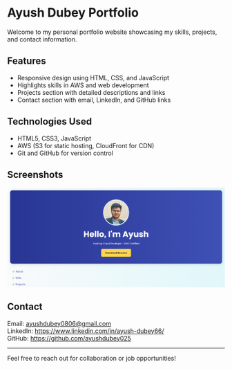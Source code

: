# Ayush Dubey Portfolio

Welcome to my personal portfolio website showcasing my skills, projects, and contact information.

## Features
- Responsive design using HTML, CSS, and JavaScript
- Highlights skills in AWS and web development
- Projects section with detailed descriptions and links
- Contact section with email, LinkedIn, and GitHub links

## Technologies Used
- HTML5, CSS3, JavaScript
- AWS (S3 for static hosting, CloudFront for CDN)
- Git and GitHub for version control

<!-- ## View Online -->
<!-- [Live Portfolio Link](https://your-portfolio-link.com) -->

## Screenshots
![Homepage Screenshot](assets/homepage.png)

## Contact
Email: ayushdubey0806@gmail.com  
LinkedIn: https://www.linkedin.com/in/ayush-dubey66/  
GitHub: https://github.com/ayushdubey025

---

Feel free to reach out for collaboration or job opportunities!
